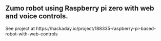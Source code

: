<h2>Zumo robot using Raspberry pi zero with web and voice controls.</h2>
<p>See project at https://hackaday.io/project/188335-raspberry-pi-based-robot-with-web-controls
